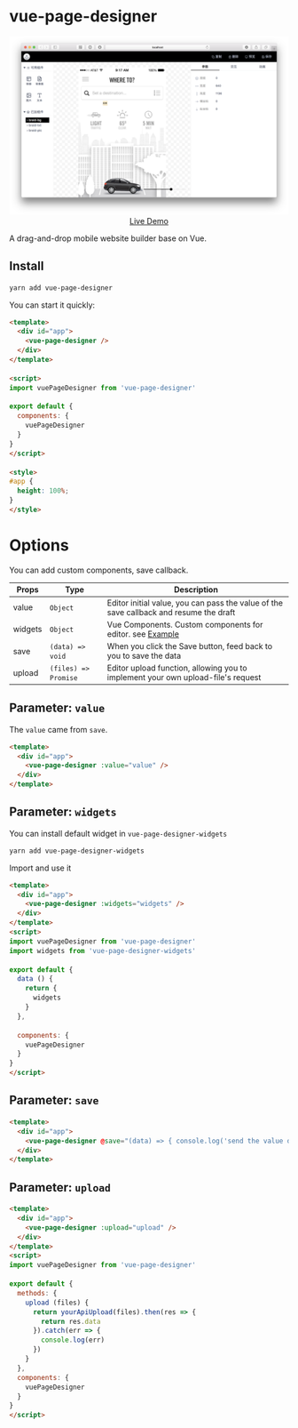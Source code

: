 # vue-page-designer

<p align="center">
  <a href="https://fireyy.github.io/vue-page-designer/" target="_blank">
    <img src="screen.png" width="700px">
    <br>
    Live Demo
  </a>
</p>

A drag-and-drop mobile website builder base on Vue.

## Install

```bash
yarn add vue-page-designer
```

You can start it quickly:

```html
<template>
  <div id="app">
    <vue-page-designer />
  </div>
</template>

<script>
import vuePageDesigner from 'vue-page-designer'

export default {
  components: {
    vuePageDesigner
  }
}
</script>

<style>
#app {
  height: 100%;
}
</style>
```

# Options

You can add custom components, save callback.

| Props | Type | Description |
| -------- | -------- | -------- |
| value | `Object` | Editor initial value, you can pass the value of the save callback and resume the draft |
| widgets | `Object` | Vue Components. Custom components for editor. see [Example](https://github.com/fireyy/vue-page-designer-widgets/blob/master/src/index.js) |
| save | `(data) => void` | When you click the Save button, feed back to you to save the data |
| upload | `(files) => Promise` | Editor upload function, allowing you to implement your own upload-file's request |

## Parameter: `value`

The `value` came from `save`.

```html
<template>
  <div id="app">
    <vue-page-designer :value="value" />
  </div>
</template>
```

## Parameter: `widgets`

You can install default widget in `vue-page-designer-widgets`

```bash
yarn add vue-page-designer-widgets
```

Import and use it

```html
<template>
  <div id="app">
    <vue-page-designer :widgets="widgets" />
  </div>
</template>
<script>
import vuePageDesigner from 'vue-page-designer'
import widgets from 'vue-page-designer-widgets'

export default {
  data () {
    return {
      widgets
    }
  },

  components: {
    vuePageDesigner
  }
}
</script>
```

## Parameter: `save`

```html
<template>
  <div id="app">
    <vue-page-designer @save="(data) => { console.log('send the value data to your server', data) }" />
  </div>
</template>
```

## Parameter: `upload`

```html
<template>
  <div id="app">
    <vue-page-designer :upload="upload" />
  </div>
</template>
<script>
import vuePageDesigner from 'vue-page-designer'

export default {
  methods: {
    upload (files) {
      return yourApiUpload(files).then(res => {
        return res.data
      }).catch(err => {
        console.log(err)
      })
    }
  },
  components: {
    vuePageDesigner
  }
}
</script>
```
